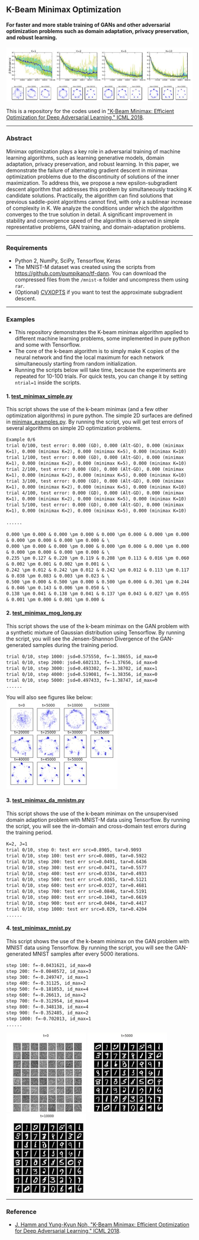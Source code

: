 ## K-Beam Minimax Optimization
#### For faster and more stable training of GANs and other adversarial optimization problems such as domain adaptation, privacy preservation, and robust learning. 


![GAN - Mixture of Gaussians](/misc/jsd.jpg "mixture of gaussians")
<!--*Caption: Simultaneously tracking K local maxima of the minimax problem improves convergence and stability significantly as K increases.*-->

This is a repository for the codes used in ["K-Beam Minimax: Efficient Optimization for Deep Adversarial Learning," ICML 2018](http://arxiv.org/abs/1805.11640).
 
---
### Abstract

Minimax optimization plays a key role in adversarial training of machine learning algorithms, such as learning generative models, domain adaptation, privacy preservation, and robust learning. 
In this paper, we demonstrate the failure of alternating gradient descent in minimax optimization problems due to the discontinuity of solutions of the inner maximization. 
To address this, we propose a new epsilon-subgradient descent algorithm that addresses this problem by simultaneously tracking K candidate solutions. 
Practically, the algorithm can find solutions that previous saddle-point algorithms cannot find, with only a sublinear increase of complexity in K.
We analyze the conditions under which the algorithm converges to the true solution in detail. 
A significant improvement in stability and convergence speed of the algorithm is observed in simple representative problems, GAN training, and domain-adaptation problems.

---
### Requirements
  * Python 2, NumPy, SciPy, Tensorflow, Keras
  * The MNIST-M dataset was created using the scripts from https://github.com/pumpikano/tf-dann. You can download the compressed files from the `/mnist-m` folder and uncompress them using `rar`. 
  * (Optional) [CVXOPTS](https://github.com/cvxopt/cvxopt) if you want to test the approximate subgradient descent.
  
---
### Examples
  * This repository demonstrates the K-beam minimax algorithm applied to different machine learning problems, some implemented in pure python and some with Tensorflow. 
  * The core of the k-beam algorithm is to simply make K copies of the neural network and find the local maximum for each network simultaneously starting from random initialization.
  * Running the scripts below will take time, because the experiments are repeated for 10-100 trials. For quick tests, you can change it by setting  `ntrial=1` inside the scripts. 

#### 1. [test_minimax_simple.py](test_minimax_simple.py)
This script shows the use of the k-beam minimax (and a few other optimization algorithms) in pure python.
The simple 2D surfaces are defined in [minimax_examples.py](minimax_examples.py).
By running the script, you will get test errors of several algorithms on simple 2D optimization problems.

```
Example 0/6
trial 0/100, test error: 0.000 (GD), 0.000 (Alt-GD), 0.000 (minimax K=1), 0.000 (minimax K=2), 0.000 (minimax K=5), 0.000 (minimax K=10)
trial 1/100, test error: 0.000 (GD), 0.000 (Alt-GD), 0.000 (minimax K=1), 0.000 (minimax K=2), 0.000 (minimax K=5), 0.000 (minimax K=10)
trial 2/100, test error: 0.000 (GD), 0.000 (Alt-GD), 0.000 (minimax K=1), 0.000 (minimax K=2), 0.000 (minimax K=5), 0.000 (minimax K=10)
trial 3/100, test error: 0.000 (GD), 0.000 (Alt-GD), 0.000 (minimax K=1), 0.000 (minimax K=2), 0.000 (minimax K=5), 0.000 (minimax K=10)
trial 4/100, test error: 0.000 (GD), 0.000 (Alt-GD), 0.000 (minimax K=1), 0.000 (minimax K=2), 0.000 (minimax K=5), 0.000 (minimax K=10)
trial 5/100, test error: 0.000 (GD), 0.000 (Alt-GD), 0.000 (minimax K=1), 0.000 (minimax K=2), 0.000 (minimax K=5), 0.000 (minimax K=10)

......

0.000 \pm 0.000 & 0.000 \pm 0.000 & 0.000 \pm 0.000 & 0.000 \pm 0.000 & 0.000 \pm 0.000 & 0.000 \pm 0.000 & \
0.000 \pm 0.000 & 0.000 \pm 0.000 & 0.000 \pm 0.000 & 0.000 \pm 0.000 & 0.000 \pm 0.000 & 0.000 \pm 0.000 & \
0.235 \pm 0.127 & 0.220 \pm 0.119 & 0.208 \pm 0.113 & 0.016 \pm 0.060 & 0.002 \pm 0.001 & 0.002 \pm 0.001 & \
0.242 \pm 0.012 & 0.242 \pm 0.012 & 0.242 \pm 0.012 & 0.113 \pm 0.117 & 0.038 \pm 0.083 & 0.003 \pm 0.023 & \
0.500 \pm 0.000 & 0.500 \pm 0.000 & 0.500 \pm 0.000 & 0.301 \pm 0.244 & 0.046 \pm 0.143 & 0.006 \pm 0.050 & \
0.138 \pm 0.041 & 0.138 \pm 0.041 & 0.137 \pm 0.043 & 0.027 \pm 0.055 & 0.001 \pm 0.000 & 0.001 \pm 0.000 &
```

#### 2. [test_minimax_mog_long.py](test_minimax_mog_long.py) 

This script shows the use of the k-beam minimax on the GAN problem with a synthetic mixture of Gaussian distribution using Tensorflow. 
By running the script, you will see the Jensen-Shannon Divergence of the GAN-generated samples during the training period.

```
trial 0/10, step 1000: jsd=0.575550, f=-1.38655, id_max=0
trial 0/10, step 2000: jsd=0.602133, f=-1.37656, id_max=0
trial 0/10, step 3000: jsd=0.493302, f=-1.38702, id_max=1
trial 0/10, step 4000: jsd=0.519081, f=-1.38356, id_max=0
trial 0/10, step 5000: jsd=0.497433, f=-1.38747, id_max=0
......
```
You will also see figures like below:
![mog](/misc/mog.jpg "mog")


#### 3. [test_minimax_da_mnistm.py](test_minimax_da_mnistm.py) 

This script shows the use of the k-beam minimax on the unsupervised domain adaption problem with MNIST-M data using Tensorflow.
By running the script, you will see the in-domain and cross-domain test errors during the training period.

```
K=2, J=1
trial 0/10, step 0: test err src=0.8905, tar=0.9093
trial 0/10, step 100: test err src=0.0805, tar=0.5922
trial 0/10, step 200: test err src=0.0491, tar=0.6436
trial 0/10, step 300: test err src=0.0471, tar=0.5577
trial 0/10, step 400: test err src=0.0334, tar=0.4933
trial 0/10, step 500: test err src=0.0365, tar=0.5121
trial 0/10, step 600: test err src=0.0327, tar=0.4681
trial 0/10, step 700: test err src=0.0846, tar=0.5191
trial 0/10, step 800: test err src=0.1043, tar=0.6619
trial 0/10, step 900: test err src=0.0404, tar=0.4417
trial 0/10, step 1000: test err src=0.029, tar=0.4204
......
```

#### 4. [test_minimax_mnist.py](test_minimax_mnist.py) 

This script shows the use of the k-beam minimax on the GAN problem with MNIST data using Tensorflow.
By running the script, you will see the GAN-generated MNIST samples after every 5000 iterations.

```
step 100: f=-0.0431621, id_max=0
step 200: f=-0.0840572, id_max=3
step 300: f=-0.249747, id_max=1
step 400: f=-0.31125, id_max=2
step 500: f=-0.181053, id_max=4
step 600: f=-0.26613, id_max=2
step 700: f=-0.312954, id_max=4
step 800: f=-0.348138, id_max=4
step 900: f=-0.352485, id_max=2
step 1000: f=-0.702013, id_max=1
......
```

![t=0](/misc/0.jpg "t=0") ![t=5000](/misc/5.jpg "t=5000") ![t=10000](/misc/10.jpg "t=10000")


---
### Reference
* [J. Hamm and Yung-Kyun Noh, "K-Beam Minimax: Efficient Optimization for Deep Adversarial Learning," ICML 2018](http://arxiv.org/abs/1805.11640).




